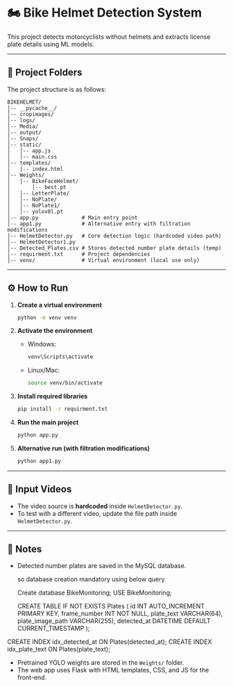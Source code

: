 # 🏍️ Bike Helmet Detection System

This project detects motorcyclists without helmets and extracts license plate details using ML models.  

---

## 📂 Project Folders
The project structure is as follows:
```
BIKEHELMET/
│-- __pycache__/
│-- cropimages/
│-- logs/
│-- Media/
│-- output/
│-- Snaps/
│-- static/
│   │-- app.js
│   │-- main.css
│-- templates/
│   │-- index.html
│-- Weights/
│   │-- BikeFaceHelmet/
│       │-- best.pt
│   │-- LetterPlate/
│   │-- NoPlate/
│   │-- NoPlate1/
│   │-- yolov8l.pt
│-- app.py              # Main entry point
│-- app1.py             # Alternative entry with filtration modifications
│-- HelmetDetector.py   # Core detection logic (hardcoded video path)
│-- HelmetDetector1.py
│-- Detected_Plates.csv # Stores detected number plate details (temp)
│-- requirment.txt      # Project dependencies
│-- venv/               # Virtual environment (local use only)
```

---

## ⚙️ How to Run

1. **Create a virtual environment**
   ```bash
   python -m venv venv
   ```

2. **Activate the environment**
   - Windows:
     ```bash
     venv\Scripts\activate
     ```
   - Linux/Mac:
     ```bash
     source venv/bin/activate
     ```

3. **Install required libraries**
   ```bash
   pip install -r requirment.txt
   ```

4. **Run the main project**
   ```bash
   python app.py
   ```

5. **Alternative run (with filtration modifications)**
   ```bash
   python app1.py
   ```

---

## 🎥 Input Videos
- The video source is **hardcoded** inside `HelmetDetector.py`.  
- To test with a different video, update the file path inside `HelmetDetector.py`.  

---

## 📌 Notes
- Detected number plates are saved in the MySQL database.  

	so database creation mandatory using below query

	Create database BikeMonitoring;
	USE BikeMonitoring;


	CREATE TABLE IF NOT EXISTS Plates (
 	id INT AUTO_INCREMENT PRIMARY KEY,
  	frame_number INT NOT NULL,
  	plate_text VARCHAR(64),
  	plate_image_path VARCHAR(255),
  	detected_at DATETIME DEFAULT CURRENT_TIMESTAMP
	);

CREATE INDEX idx_detected_at ON Plates(detected_at);
CREATE INDEX idx_plate_text ON Plates(plate_text);


- Pretrained YOLO weights are stored in the `Weights/` folder.  
- The web app uses Flask with HTML templates, CSS, and JS for the front-end.  
